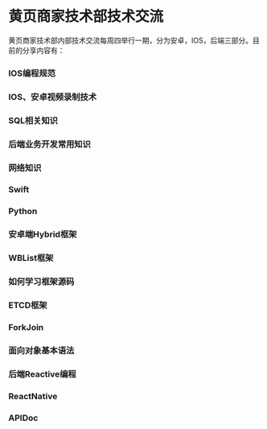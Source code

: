 # 黄页商家技术部技术交流

黄页商家技术部内部技术交流每周四举行一期，分为安卓，IOS，后端三部分。目前的分享内容有：

### IOS编程规范

### IOS、安卓视频录制技术

### SQL相关知识

### 后端业务开发常用知识

### 网络知识

### Swift

### Python

### 安卓端Hybrid框架

### WBList框架

### 如何学习框架源码

### ETCD框架

### ForkJoin

### 面向对象基本语法

### 后端Reactive编程

### ReactNative

### APIDoc



